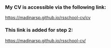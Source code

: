 ### My CV is accessible via the following link:

<https://madinarsp.github.io/rsschool-cv/cv>

### This link is added for step 2:

<https://madinarsp.github.io/rsschool-cv/>